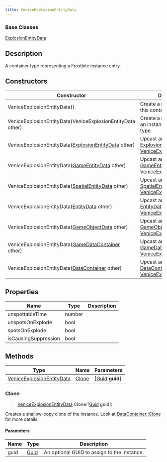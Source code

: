 ```yaml
---
title: VeniceExplosionEntityData
---
```

### Base Classes

[ExplosionEntityData](ExplosionEntityData)

## Description

A container type representing a Frostbite instance entry.

## Constructors

| Constructor                                                                          | Description                                                                                                                               |
| ------------------------------------------------------------------------------------ | ----------------------------------------------------------------------------------------------------------------------------------------- |
| VeniceExplosionEntityData()                                                          | Create a new instance of this container type.                                                                                             |
| VeniceExplosionEntityData(VeniceExplosionEntityData other)                           | Create a reference copy of an instance of the same type.                                                                                  |
| VeniceExplosionEntityData([ExplosionEntityData](ExplosionEntityData) other)          | Upcast an instance of type [ExplosionEntityData](ExplosionEntityData) to [VeniceExplosionEntityData](VeniceExplosionEntityData).          |
| VeniceExplosionEntityData([GameEntityData](GameEntityData) other)                    | Upcast an instance of type [GameEntityData](GameEntityData) to [VeniceExplosionEntityData](VeniceExplosionEntityData).                    |
| VeniceExplosionEntityData([SpatialEntityData](SpatialEntityData) other)              | Upcast an instance of type [SpatialEntityData](SpatialEntityData) to [VeniceExplosionEntityData](VeniceExplosionEntityData).              |
| VeniceExplosionEntityData([EntityData](EntityData) other)                            | Upcast an instance of type [EntityData](EntityData) to [VeniceExplosionEntityData](VeniceExplosionEntityData).                            |
| VeniceExplosionEntityData([GameObjectData](GameObjectData) other)                    | Upcast an instance of type [GameObjectData](GameObjectData) to [VeniceExplosionEntityData](VeniceExplosionEntityData).                    |
| VeniceExplosionEntityData([GameDataContainer](GameDataContainer) other)              | Upcast an instance of type [GameDataContainer](GameDataContainer) to [VeniceExplosionEntityData](VeniceExplosionEntityData).              |
| VeniceExplosionEntityData([DataContainer](/vext/ref/shared/class/datacontainer) other) | Upcast an instance of type [DataContainer](/vext/ref/shared/class/datacontainer) to [VeniceExplosionEntityData](VeniceExplosionEntityData). |

## Properties

| Name                 | Type   | Description |
| -------------------- | ------ | ----------- |
| unspottableTime      | number |             |
| unspotsOnExplode     | bool   |             |
| spotsOnExplode       | bool   |             |
| isCausingSuppression | bool   |             |

## Methods

| Type                                                   | Name            | Parameters                                     |
| ------------------------------------------------------ | --------------- | ---------------------------------------------- |
| [VeniceExplosionEntityData](VeniceExplosionEntityData) | [Clone](#clone) | \[[Guid](/vext/ref/shared/class/guid) **guid**\] |

### Clone

> [VeniceExplosionEntityData](VeniceExplosionEntityData) **Clone**(\[[Guid](/vext/ref/shared/class/guid) **guid**\])

Creates a shallow-copy clone of the instance. Look at [DataContainer::Clone](/vext/ref/shared/class/datacontainer#clone) for more details.

#### Parameters

| Name | Type         | Description                                 |
| ---- | ------------ | ------------------------------------------- |
| guid | [Guid](Guid) | An optional GUID to assign to the instance. |

